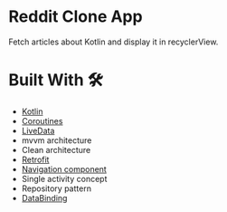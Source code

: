 # Reddit Clone App

Fetch articles about Kotlin and display it in recyclerView.

# Built With 🛠 

*  [Kotlin](https://kotlinlang.org/) 
*  [Coroutines](https://developer.android.com/kotlin/coroutines)
*  [LiveData](https://developer.android.com/topic/libraries/architecture/livedata/) 
*  mvvm architecture
*  Clean architecture
*  [Retrofit](https://square.github.io/retrofit/)
*  [Navigation component](https://developer.android.com/guide/navigation)
*  Single activity concept 
*  Repository pattern
*  [DataBinding](https://developer.android.com/topic/libraries/data-binding) 
